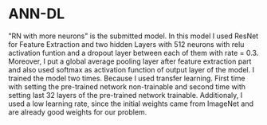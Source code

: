 # ANN-DL
"RN with more neurons" is the submitted model.
In this model I used ResNet for Feature Extraction and two hidden Layers with 512 neurons with relu activation funtion and a dropout layer between each of them with rate = 0.3. Moreover, I put a global average pooling layer after feature extraction part and also used softmax as activation function of output layer of the model.
I trained the model two times. Because I used transfer learning. First time with setting the pre-trained network non-trainable and second time with setting last 32 layers of the pre-trained network trainable. Additionaly, I used a low learning rate, since the initial weights came from ImageNet and are already good weights for our problem.
